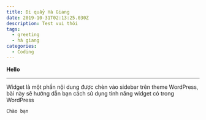 ```yaml
---
title: Đi quẩy Hà Giang
date: 2019-10-31T02:13:25.030Z
description: Test vui thôi
tags:
  - greeting
  - hà giang
categories:
  - Coding
---
```

**Hello**

****

Widget là một phần nội dung được chèn vào sidebar trên theme WordPress, bài này sẽ hướng dẫn bạn cách sử dụng tính năng widget có trong WordPress

```
Chào bạn
```
